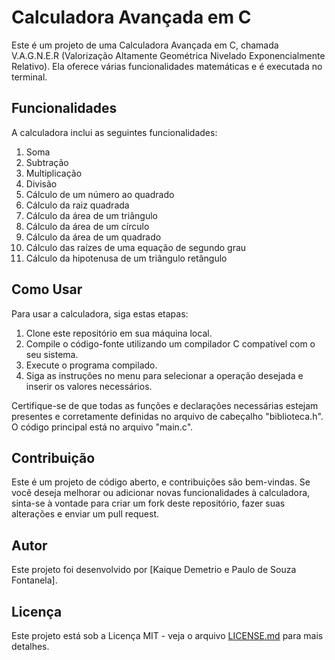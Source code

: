 # Calculadora Avançada em C

Este é um projeto de uma Calculadora Avançada em C, chamada V.A.G.N.E.R (Valorização Altamente Geométrica Nivelado Exponencialmente Relativo). Ela oferece várias funcionalidades matemáticas e é executada no terminal.

## Funcionalidades

A calculadora inclui as seguintes funcionalidades:

1. Soma
2. Subtração
3. Multiplicação
4. Divisão
5. Cálculo de um número ao quadrado
6. Cálculo da raiz quadrada
7. Cálculo da área de um triângulo
8. Cálculo da área de um círculo
9. Cálculo da área de um quadrado
10. Cálculo das raízes de uma equação de segundo grau
11. Cálculo da hipotenusa de um triângulo retângulo

## Como Usar

Para usar a calculadora, siga estas etapas:

1. Clone este repositório em sua máquina local.
2. Compile o código-fonte utilizando um compilador C compatível com o seu sistema.
3. Execute o programa compilado.
4. Siga as instruções no menu para selecionar a operação desejada e inserir os valores necessários.

Certifique-se de que todas as funções e declarações necessárias estejam presentes e corretamente definidas no arquivo de cabeçalho "biblioteca.h". O código principal está no arquivo "main.c".

## Contribuição

Este é um projeto de código aberto, e contribuições são bem-vindas. Se você deseja melhorar ou adicionar novas funcionalidades à calculadora, sinta-se à vontade para criar um fork deste repositório, fazer suas alterações e enviar um pull request.

## Autor

Este projeto foi desenvolvido por [Kaique Demetrio e Paulo de Souza Fontanela].

## Licença

Este projeto está sob a Licença MIT - veja o arquivo [LICENSE.md](LICENSE.md) para mais detalhes.




